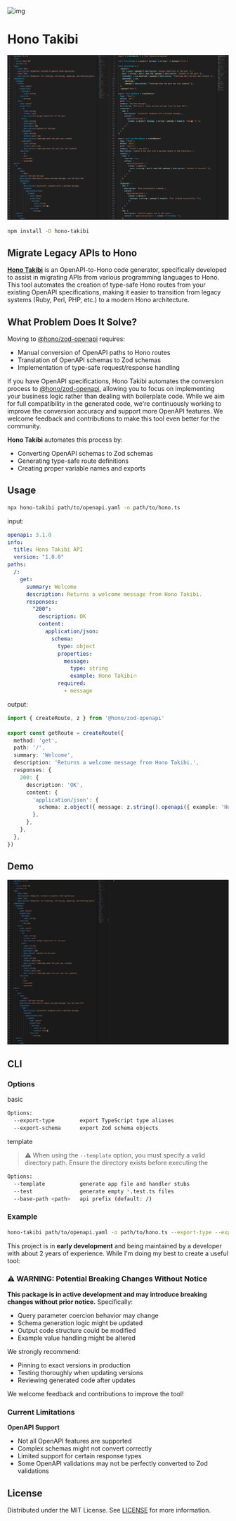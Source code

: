 ![img](https://raw.githubusercontent.com/nakita628/hono-takibi/refs/heads/main/assets/icon/hono-takibi.png)

# Hono Takibi

![img](https://raw.githubusercontent.com/nakita628/hono-takibi/refs/heads/main/assets/img/hono-takibi.png)

```bash
npm install -D hono-takibi
```

## Migrate Legacy APIs to Hono

**[Hono Takibi](https://www.npmjs.com/package/hono-takibi)** is an OpenAPI-to-Hono code generator, specifically developed to assist in migrating APIs from various programming languages to Hono. This tool automates the creation of type-safe Hono routes from your existing OpenAPI specifications, making it easier to transition from legacy systems (Ruby, Perl, PHP, etc.) to a modern Hono architecture.

## What Problem Does It Solve?

Moving to [@hono/zod-openapi](https://hono.dev/examples/zod-openapi) requires:

* Manual conversion of OpenAPI paths to Hono routes
* Translation of OpenAPI schemas to Zod schemas
* Implementation of type-safe request/response handling

If you have OpenAPI specifications, Hono Takibi automates the conversion process to [@hono/zod-openapi](https://github.com/honojs/middleware/tree/main/packages/zod-openapi), allowing you to focus on implementing your business logic rather than dealing with boilerplate code. While we aim for full compatibility in the generated code, we're continuously working to improve the conversion accuracy and support more OpenAPI features. We welcome feedback and contributions to make this tool even better for the community.

**Hono Takibi** automates this process by:
- Converting OpenAPI schemas to Zod schemas
- Generating type-safe route definitions
- Creating proper variable names and exports

## Usage

```bash
npx hono-takibi path/to/openapi.yaml -o path/to/hono.ts
```

input:

```yaml
openapi: 3.1.0
info:
  title: Hono Takibi API
  version: "1.0.0"
paths:
  /:
    get:
      summary: Welcome
      description: Returns a welcome message from Hono Takibi.
      responses:
        "200":
          description: OK
          content:
            application/json:
              schema:
                type: object
                properties:
                  message:
                    type: string
                    example: Hono Takibi🔥
                required:
                  - message
```

output:

```ts
import { createRoute, z } from '@hono/zod-openapi'

export const getRoute = createRoute({
  method: 'get',
  path: '/',
  summary: 'Welcome',
  description: 'Returns a welcome message from Hono Takibi.',
  responses: {
    200: {
      description: 'OK',
      content: {
        'application/json': {
          schema: z.object({ message: z.string().openapi({ example: 'Hono Takibi🔥' }) }),
        },
      },
    },
  },
})
```

## Demo 

![](https://raw.githubusercontent.com/nakita628/hono-takibi/refs/heads/main/assets/demo/hono-takibi.gif)

## CLI

### Options

basic

```bash
Options:
  --export-type        export TypeScript type aliases
  --export-schema      export Zod schema objects
```

template

> **⚠️** When using the `--template` option, you must specify a valid directory path. Ensure the directory exists before executing the 

```bash
Options:
  --template           generate app file and handler stubs
  --test               generate empty *.test.ts files
  --base-path <path>   api prefix (default: /)
```

### Example

```bash
hono-takibi path/to/openapi.yaml -o path/to/hono.ts --export-type --export-schema --base-path /api/v1
```

This project is in **early development** and being maintained by a developer with about 2 years of experience. While I'm doing my best to create a useful tool:

### ⚠️ WARNING: Potential Breaking Changes Without Notice

**This package is in active development and may introduce breaking changes without prior notice.**
Specifically:
- Query parameter coercion behavior may change
- Schema generation logic might be updated
- Output code structure could be modified
- Example value handling might be altered

We strongly recommend:
- Pinning to exact versions in production
- Testing thoroughly when updating versions
- Reviewing generated code after updates

We welcome feedback and contributions to improve the tool!

### Current Limitations

  **OpenAPI Support**
   - Not all OpenAPI features are supported
   - Complex schemas might not convert correctly
   - Limited support for certain response types
   - Some OpenAPI validations may not be perfectly converted to Zod validations

## License

Distributed under the MIT License. See [LICENSE](https://github.com/nakita-Ypm/hono-takibi?tab=MIT-1-ov-file) for more information.